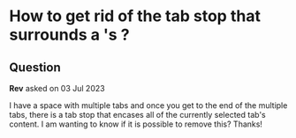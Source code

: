 # How to get rid of the tab stop that surrounds a <TabStriptab>'s <Content>?

## Question

**Rev** asked on 03 Jul 2023

I have a space with multiple tabs and once you get to the end of the multiple tabs, there is a tab stop that encases all of the currently selected tab's content. I am wanting to know if it is possible to remove this? Thanks!
